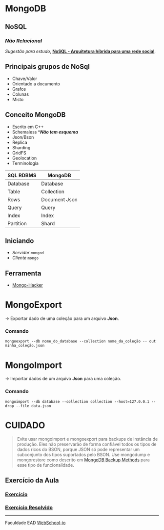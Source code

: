 # MongoDB


## NoSQL

### *Não Relacional*
*Sugestão para estudo*, **[NoSQL - Arquitetura híbrida para uma rede social](http://nomadev.com.br/nosql-arquitetura-h%C3%ADbrida-para-uma-rede-social/)**.

## Principais grupos de NoSql

- Chave/Valor
- Orientado a documento
- Grafos
- Colunas
- Misto

## Conceito MongoDB

- Escrito em C++
- Schemaless ****Não tem esquema***
- Json/Bson
- Replica
- Sharding
- GridFS
- Geolocation
- Terminologia

| SQL RDBMS | MongoDB |
|---------- |----------|
| Database  | Database |
| Table     | Collection |
| Rows      | Document Json |
| Query     | Query  |
| Index     | Index |
| Partition | Shard |


## Iniciando

- *Servidor* `mongod`
- *Cliente*  `mongo`


## Ferramenta

- [Mongo-Hacker](https://github.com/TylerBrock/mongo-hacker)

# MongoExport

-> Exportar dado de uma coleção para um arquivo **Json**.
### Comando

`mongoexport --db nome_do_database --collection nome_da_coleção -- out minha_coleção.json`

# MongoImport

-> Importar dados de um arquivo **Json** para uma coleção.

### Comando

`mongoimport --db database --collection collection --host=127.0.0.1 --drop --file data.json`


# **CUIDADO**

> Evite usar mongoimport e mongoexport para backups de instância de produção. Eles não preservarão de forma confiável todos os tipos de dados ricos do BSON, porque JSON só pode representar um subconjunto dos tipos suportados pelo BSON. Use mongodump e mongorestore como descrito em [MongoDB Backup Methods](https://docs.mongodb.org/manual/core/backups/) para esse tipo de funcionalidade.



## Exercício da Aula
### [Exercício](https://github.com/Webschool-io/be-mean-instagram/blob/master/apostila/mongodb/export_import.md)
### [Exercício Resolvido](https://github.com/TiagoWinehouse/be-mean-instagram-mongodb/blob/master/exercises/mongodb-aula-01-exercicio.md)

---

Faculdade EAD [WebSchool-io](https://github.com/Webschool-io)
